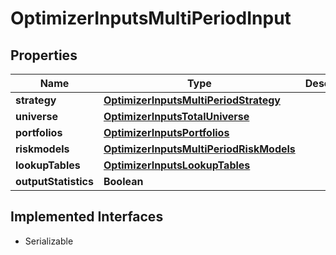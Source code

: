

# OptimizerInputsMultiPeriodInput


## Properties

Name | Type | Description | Notes
------------ | ------------- | ------------- | -------------
**strategy** | [**OptimizerInputsMultiPeriodStrategy**](OptimizerInputsMultiPeriodStrategy.md) |  |  [optional]
**universe** | [**OptimizerInputsTotalUniverse**](OptimizerInputsTotalUniverse.md) |  |  [optional]
**portfolios** | [**OptimizerInputsPortfolios**](OptimizerInputsPortfolios.md) |  |  [optional]
**riskmodels** | [**OptimizerInputsMultiPeriodRiskModels**](OptimizerInputsMultiPeriodRiskModels.md) |  |  [optional]
**lookupTables** | [**OptimizerInputsLookupTables**](OptimizerInputsLookupTables.md) |  |  [optional]
**outputStatistics** | **Boolean** |  |  [optional]


## Implemented Interfaces

* Serializable


